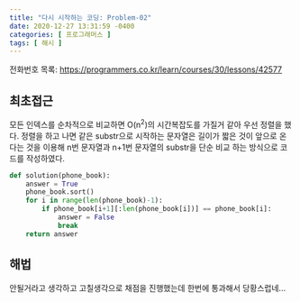 ```yaml
---
title: "다시 시작하는 코딩: Problem-02"
date: 2020-12-27 13:31:59 -0400
categories: [ 프로그래머스 ]
tags: [ 해시 ]
---
```


전화번호 목록: https://programmers.co.kr/learn/courses/30/lessons/42577

최초접근
--------
모든 인덱스를 순차적으로 비교하면 O(n<sup>2</sup>)의 시간복잡도를 가질거 같아
우선 정렬을 했다. 정렬을 하고 나면 같은 substr으로 시작하는 문자열은
길이가 짧은 것이 앞으로 온다는 것을 이용해 n번 문자열과 n+1번 문자열의 substr을 단순
비교 하는 방식으로 코드를 작성하였다.
```python
def solution(phone_book):
    answer = True
    phone_book.sort()
    for i in range(len(phone_book)-1):
        if phone_book[i+1][:len(phone_book[i])] == phone_book[i]:
            answer = False
            break
    return answer
```

해법
------
안될거라고 생각하고 고칠생각으로 채점을 진행했는데 한번에 통과해서 당황스럽네...